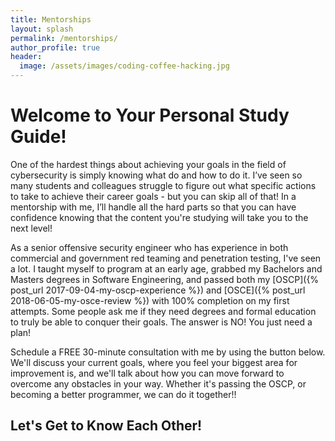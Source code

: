 ```yaml
---
title: Mentorships
layout: splash
permalink: /mentorships/
author_profile: true
header:
  image: /assets/images/coding-coffee-hacking.jpg
---
```


# Welcome to Your Personal Study Guide!

One of the hardest things about achieving your goals in the field of cybersecurity is simply knowing what do and how to do it. I’ve seen so many students and colleagues struggle to figure out what specific actions to take to achieve their career goals - but you can skip all of that! In a mentorship with me, I’ll handle all the hard parts so that you can have confidence knowing that the content you're studying will take you to the next level!

As a senior offensive security engineer who has experience in both commercial and government red teaming and penetration testing, I've seen a lot. I taught myself to program at an early age, grabbed my Bachelors and Masters degrees in Software Engineering, and passed both my [OSCP]({% post_url 2017-09-04-my-oscp-experience %}) and [OSCE]({% post_url 2018-06-05-my-osce-review %}) with 100% completion on my first attempts. Some people ask me if they need degrees and formal education to truly be able to conquer their goals. The answer is NO! You just need a plan!

Schedule a FREE 30-minute consultation with me by using the button below. We'll discuss your current goals, where you feel your biggest area for improvement is, and we'll talk about how you can move forward to overcome any obstacles in your way. Whether it's passing the OSCP, or becoming a better programmer, we can do it together!!


## Let's Get to Know Each Other!

<!-- Calendly inline widget begin -->
<div class="calendly-inline-widget" data-url="https://calendly.com/coffeegist/mentorship-session" style="min-width:320px;height:630px;"></div>
<script type="text/javascript" src="https://assets.calendly.com/assets/external/widget.js"></script>
<!-- Calendly inline widget end -->
